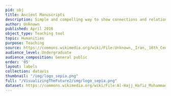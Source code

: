 ```yaml
---
pid: obj
title: Ancient Manuscripts
description: Simple and compelling way to show connections and relationships within a community of individuals.
author: Unknown
published: April 2016
object_type: Teaching tool
topic: Humanities
purpose: Teaching
source: https://commons.wikimedia.org/wiki/File:Unknown,_Iran,_16th_Century_-_Diwan_of_Jami_Manuscript_-_Google_Art_Project.jpg
audience_level: Undergraduate
audience_composition: General public
order: '05'
layout: labels
collection: datavis
thumbnail: "/img/logo_sepia.png"
full: "/VisualizingTheFuture2/img/logo_sepia.png"
dataset: https://commons.wikimedia.org/wiki/File:Al-Hajj_Hafiz_Muhammad_Nuri,_Turkey,_1801_-_The_Dala%27il_al-Khayrat_of_al-Juzuli_-_Google_Art_Project.jpg
---
```

